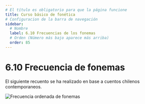 ```yaml
---
# El título es obligatorio para que la página funcione
title: Curso básico de fonética
# Configuracion de la barra de navegación
sidebar:
  # Nombre
  label: 6.10 Frecuencias de los fonemas
  # Orden (Número más bajo aparece más arriba)
  order: 85
---
```




# 6.10 Frecuencia de fonemas

El siguiente recuento se ha realizado en base a cuentos chilenos contemporaneos.

![Frecuencia ordenada de fonemas](/imagenes/frecuencia_ordenada_de_fonemas.png)
